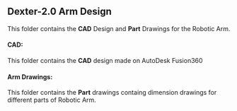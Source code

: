## Dexter-2.0 Arm Design
This folder contains the **CAD** Design and **Part** Drawings for the Robotic Arm.

#### CAD:
This folder contains the **CAD** design made on AutoDesk Fusion360

#### Arm Drawings:
This folder contains the **Part** drawings containg dimension drawings for different parts of Robotic Arm.
